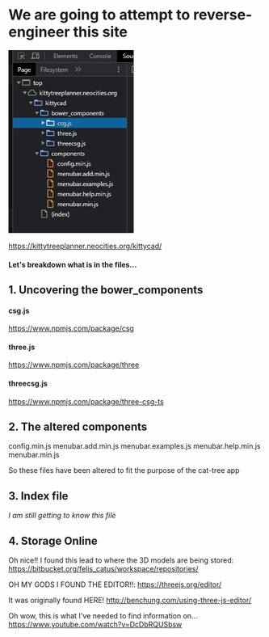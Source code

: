 # We are going to attempt to reverse-engineer this site

![Alt text](image-8.png)

https://kittytreeplanner.neocities.org/kittycad/


#### Let's breakdown what is in the files...

## 1. Uncovering the bower_components

#### csg.js
https://www.npmjs.com/package/csg

#### three.js
https://www.npmjs.com/package/three

#### threecsg.js
https://www.npmjs.com/package/three-csg-ts


## 2. The altered components

config.min.js
menubar.add.min.js
menubar.examples.js
menubar.help.min.js
menubar.min.js

So these files have been altered to fit the purpose of the cat-tree app

## 3. Index file

*I am still getting to know this file*

## 4. Storage Online

Oh nice!! I found this lead to where the 3D models are being stored:
https://bitbucket.org/felis_catus/workspace/repositories/


OH MY GODS I FOUND THE EDITOR!!:
https://threejs.org/editor/

It was originally found HERE!
http://benchung.com/using-three-js-editor/


Oh wow, this is what I've needed to find information on...
https://www.youtube.com/watch?v=DcDbRQUSbsw

